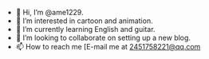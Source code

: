 - 👋 Hi, I’m @ame1229.
- 👀 I’m interested in cartoon and animation.
- 🌱 I’m currently learning English and guitar.
- 💞️ I’m looking to collaborate on setting up a new blog.
- 📫 How to reach me [E-mail me at 2451758221@qq.com

<!---
ame1229/ame1229 is a ✨ special ✨ repository because its `README.md` (this file) appears on your GitHub profile.
You can click the Preview link to take a look at your changes.
--->
